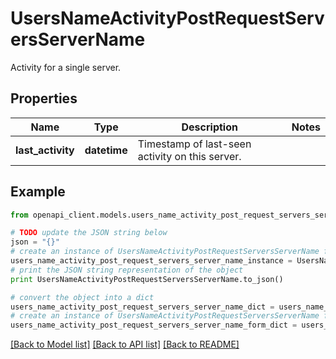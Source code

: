 # UsersNameActivityPostRequestServersServerName

Activity for a single server. 

## Properties

Name | Type | Description | Notes
------------ | ------------- | ------------- | -------------
**last_activity** | **datetime** | Timestamp of last-seen activity on this server.  | 

## Example

```python
from openapi_client.models.users_name_activity_post_request_servers_server_name import UsersNameActivityPostRequestServersServerName

# TODO update the JSON string below
json = "{}"
# create an instance of UsersNameActivityPostRequestServersServerName from a JSON string
users_name_activity_post_request_servers_server_name_instance = UsersNameActivityPostRequestServersServerName.from_json(json)
# print the JSON string representation of the object
print UsersNameActivityPostRequestServersServerName.to_json()

# convert the object into a dict
users_name_activity_post_request_servers_server_name_dict = users_name_activity_post_request_servers_server_name_instance.to_dict()
# create an instance of UsersNameActivityPostRequestServersServerName from a dict
users_name_activity_post_request_servers_server_name_form_dict = users_name_activity_post_request_servers_server_name.from_dict(users_name_activity_post_request_servers_server_name_dict)
```
[[Back to Model list]](../README.md#documentation-for-models) [[Back to API list]](../README.md#documentation-for-api-endpoints) [[Back to README]](../README.md)


